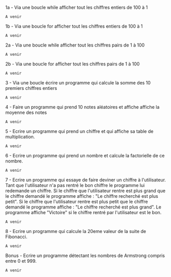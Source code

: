 1a - Via une boucle while afficher tout les chiffres entiers de 100 à 1

```
A venir
```

1b - Via une boucle for afficher tout les chiffres entiers de 100 à 1

```
A venir
```

2a - Via une boucle while afficher tout les chiffres pairs de 1 à 100

```
A venir
```

2b - Via une boucle for afficher tout les chiffres pairs de 1 à 100

```
A venir
```

3 - Via une boucle écrire un programme qui calcule la somme des 10 premiers chiffres entiers

```
A venir
```

4 - Faire un programme qui prend 10 notes aléatoires et affiche affiche la moyenne des notes

```
A venir
```

5 - Ecrire un programme qui prend un chiffre et qui affiche sa table de multiplication.

```
A venir
```

6 - Ecrire un programme qui prend un nombre et calcule la factorielle de ce nombre.

```
A venir
```

7 - Ecrire un programme qui essaye de faire deviner un chiffre à l'utilisateur. Tant que l'utilisateur n'a pas rentré le bon chiffre le programme lui redemande un chiffre.
    Si le chiffre que l'utilisateur rentre est plus grand que le chiffre demandé le programme affiche : "Le chiffre recherché est plus petit".
    Si le chiffre que l'utilisateur rentre est plus petit que le chiffre demandé le programme affiche : "Le chiffre recherché est plus grand".
    Le programme affiche "Victoire" si le chiffre rentré par l'utilisateur est le bon.
    
```
A venir
```

8 - Ecrire un programme qui calcule la 20eme valeur de la suite de Fibonacci.

```
A venir
```

Bonus - Ecrire un programme détectant les nombres de Armstrong compris entre 0 et 999.

```
A venir
```





